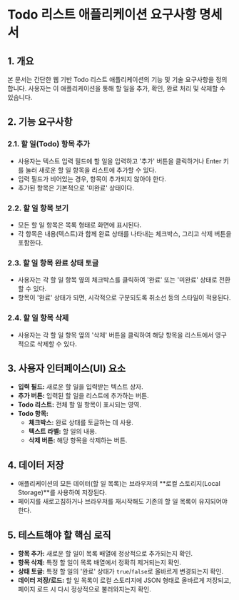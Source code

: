 # Todo 리스트 애플리케이션 요구사항 명세서

## 1. 개요
본 문서는 간단한 웹 기반 Todo 리스트 애플리케이션의 기능 및 기술 요구사항을 정의합니다. 사용자는 이 애플리케이션을 통해 할 일을 추가, 확인, 완료 처리 및 삭제할 수 있습니다.

## 2. 기능 요구사항

### 2.1. 할 일(Todo) 항목 추가
- 사용자는 텍스트 입력 필드에 할 일을 입력하고 '추가' 버튼을 클릭하거나 Enter 키를 눌러 새로운 할 일 항목을 리스트에 추가할 수 있다.
- 입력 필드가 비어있는 경우, 항목이 추가되지 않아야 한다.
- 추가된 항목은 기본적으로 '미완료' 상태이다.

### 2.2. 할 일 항목 보기
- 모든 할 일 항목은 목록 형태로 화면에 표시된다.
- 각 항목은 내용(텍스트)과 함께 완료 상태를 나타내는 체크박스, 그리고 삭제 버튼을 포함한다.

### 2.3. 할 일 항목 완료 상태 토글
- 사용자는 각 할 일 항목 옆의 체크박스를 클릭하여 '완료' 또는 '미완료' 상태로 전환할 수 있다.
- 항목이 '완료' 상태가 되면, 시각적으로 구분되도록 취소선 등의 스타일이 적용된다.

### 2.4. 할 일 항목 삭제
- 사용자는 각 할 일 항목 옆의 '삭제' 버튼을 클릭하여 해당 항목을 리스트에서 영구적으로 삭제할 수 있다.

## 3. 사용자 인터페이스(UI) 요소
- **입력 필드:** 새로운 할 일을 입력받는 텍스트 상자.
- **추가 버튼:** 입력된 할 일을 리스트에 추가하는 버튼.
- **Todo 리스트:** 전체 할 일 항목이 표시되는 영역.
- **Todo 항목:**
    - **체크박스:** 완료 상태를 토글하는 데 사용.
    - **텍스트 라벨:** 할 일의 내용.
    - **삭제 버튼:** 해당 항목을 삭제하는 버튼.

## 4. 데이터 저장
- 애플리케이션의 모든 데이터(할 일 목록)는 브라우저의 **로컬 스토리지(Local Storage)**를 사용하여 저장된다.
- 페이지를 새로고침하거나 브라우저를 재시작해도 기존의 할 일 목록이 유지되어야 한다.

## 5. 테스트해야 할 핵심 로직
- **항목 추가:** 새로운 할 일이 목록 배열에 정상적으로 추가되는지 확인.
- **항목 삭제:** 특정 할 일이 목록 배열에서 정확히 제거되는지 확인.
- **상태 토글:** 특정 할 일의 '완료' 상태가 `true`/`false`로 올바르게 변경되는지 확인.
- **데이터 저장/로드:** 할 일 목록이 로컬 스토리지에 JSON 형태로 올바르게 저장되고, 페이지 로드 시 다시 정상적으로 불러와지는지 확인.
